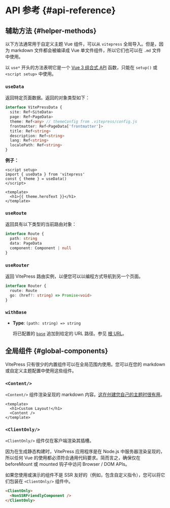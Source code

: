 # API 参考 {#api-reference}

## 辅助方法 {#helper-methods}

以下方法通常用于自定义主题 Vue 组件，可以从 `vitepress` 全局导入。但是，因为 markdown 文件都会被编译成 Vue 单文件组件，所以它们也可以在 `.md` 文件中使用。

以 `use*` 开头的方法表明它是一个 [Vue 3 组合式 API](https://v3.vuejs.org/guide/composition-api-introduction.html) 函数，只能在 `setup()` 或 `<script setup>` 中使用。

### `useData`

返回特定页面数据。返回的对象类型如下：

```ts
interface VitePressData {
  site: Ref<SiteData>
  page: Ref<PageData>
  theme: Ref<any> // themeConfig from .vitepress/config.js
  frontmatter: Ref<PageData['frontmatter']>
  title: Ref<string>
  description: Ref<string>
  lang: Ref<string>
  localePath: Ref<string>
}
```

**例子：**

```vue
<script setup>
import { useData } from 'vitepress'
const { theme } = useData()
</script>

<template>
  <h1>{{ theme.heroText }}</h1>
</template>
```

### `useRoute`

返回具有以下类型的当前路由对象：

```ts
interface Route {
  path: string
  data: PageData
  component: Component | null
}
```

### `useRouter`

返回 VitePress 路由实例，以便您可以以编程方式导航到另一个页面。

```ts
interface Router {
  route: Route
  go: (href?: string) => Promise<void>
}
```

### `withBase`

- **Type**: `(path: string) => string`

  将已配置的 [`base`](/config/basics.html#base) 追加到给定的 URL 路径。参见 [根 URL](/guide/assets.html#base-url)。

## 全局组件 {#global-components}

VitePress 只有很少的内置组件可以在全局范围内使用。您可以在您的 markdown 或自定义主题配置中使用这些组件。

### `<Content/>`

`<Content/>` 组件渲染呈现的 markdown 内容。[这在创建您自己的主题时很有用](https://vitepress.vuejs.org/guide/customization.html)。

```vue
<template>
  <h1>Custom Layout!</h1>
  <Content />
</template>
```

### `<ClientOnly/>`

`<ClientOnly/>` 组件仅在客户端渲染其插槽。

因为在生成静态构建时，VitePress 应用程序是在 Node.js 中服务器渲染呈现的，所以任何 Vue 的使用都必须符合通用代码要求。简而言之，确保仅在 beforeMount 或 mounted 钩子中访问 Browser / DOM APIs。

如果您使用或演示的组件不是 SSR 友好的（例如，包含自定义指令），您可以将它们包装在 `<ClientOnly/>` 组件中。

```html
<ClientOnly>
  <NonSSRFriendlyComponent />
</ClientOnly>
```
